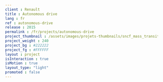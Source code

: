 ```yaml
---
client : Renault
title : Autonomous drive
lang : fr
ref : autonomous-drive
release : 2015
permalink : /fr/projects/autonomous-drive
project_thumbnail : /assets/images/projets-thumbnails/sncf_mass_transit_thumb.png
project_weight : 240
project_bg : #222222
project_fg : #FFFFFF
layout : project
isInteraction : true
isMotion : true
layout_type: "light"
promoted : false
---
```

